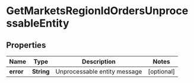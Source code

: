 
# GetMarketsRegionIdOrdersUnprocessableEntity

## Properties
Name | Type | Description | Notes
------------ | ------------- | ------------- | -------------
**error** | **String** | Unprocessable entity message |  [optional]



